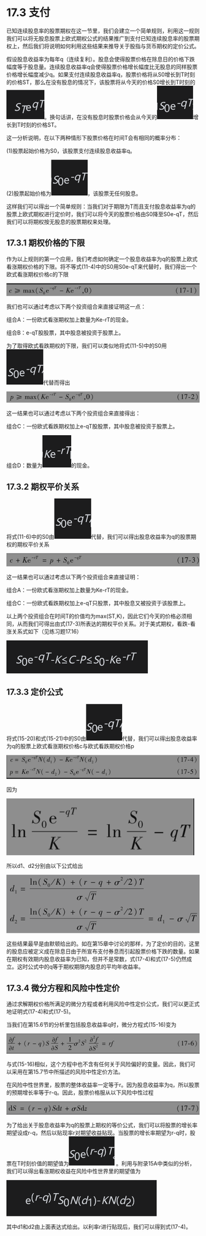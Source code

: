 # 17.3 支付

已知连续股息率的股票期权在这一节里，我们会建立一个简单规则，利用这一规则我们可以将无股息股票上欧式期权公式的结果推广到支付已知连续股息率的股票期权上，然后我们将说明如何利用这些结果来推导关于股指与货币期权的定价公式。

假设股息收益率为每年q（连续复利）。股息会使得股票价格在除息日的价格下跌幅度等于股息量。连续股息收益率q会使得股票价格增长幅度比无股息的同样股票价格增长幅度减少q。如果支付连续股息收益率q，股票价格将从S0增长到T时刻的价格ST，那么在没有股息的情况下，该股票将从今天的价格S0增长到T时刻的![](images/2024-03-05-14-30-04.png)。换句话讲，在没有股息时股票价格会从今天的![](images/2024-03-05-14-30-28.png)增长到T时刻的价格ST。

这一分析说明，在以下两种情形下股票价格在时间T会有相同的概率分布：

(1)股票起始价格为S0，该股票支付连续股息收益率q。

(2)股票起始价格为![](images/2024-03-05-14-30-49.png)，该股票无任何股息。

这样我们可以得出一个简单规则：当我们对于期限为T而且支付股息收益率为q的股票上欧式期权进行定价时，我们可以将今天的股票价格由S0降至S0e-qT，然后我们可以将期权按无股息的股票期权来处理。

## 17.3.1 期权价格的下限

作为以上规则的第一个应用，我们考虑如何确定一个股息收益率为q的股票上欧式看涨期权价格的下限。将不等式(11-4)中的S0用S0e-qT来代替时，我们得出一个欧式看涨期权价格c的下限

![](images/2024-03-05-14-31-25.png)

我们也可以通过考虑以下两个投资组合来直接证明这一点：

组合A：一份欧式看涨期权加上数量为Ke-rT的现金。

组合B：e-qT股股票，其中股息被投资于股票上。

为了取得欧式看跌期权的下限，我们可以类似地将式(11-5)中的S0用![](images/S0e-qT.png)代替而得出

![](images/2024-03-05-14-33-07.png)

这一结果也可以通过考虑以下两个投资组合来直接得出：

组合C：一份欧式看跌期权加上e-qT股股票，其中股息被投资于股票上。

组合D：数量为![](images/2024-03-05-14-34-07.png)的现金。

## 17.3.2 期权平价关系

将式(11-6)中的S0由![](images/2024-03-05-14-33-46.png)代替，我们可以得出股息收益率为q的股票期权的期权平价关系

![](images/2024-03-05-14-34-22.png)

这一结果也可以通过考虑以下两个投资组合来直接证明：

组合A：一份欧式看涨期权加上数量为Ke-rT的现金。

组合C：一份欧式看跌期权加上e-qT只股票，其中股息又被投资于该股票上。

以上两个投资组合在时间T的价值均为max(ST,K)，因此它们今天的价格必须相同，从而我们可得出由式(17-3)所表达的期权平价关系。对于美式期权，看跌-看涨关系式如下（见练习题17.16）


![](images/2024-03-05-14-34-51.png)

## 17.3.3 定价公式
将式(15-20)和式(15-21)中的S0由![](images/2024-03-05-14-35-49.png)代替，我们可以得出股息收益率为q的股票上欧式看涨期权价格c与欧式看跌期权价格p

![](images/2024-03-05-14-36-06.png)

因为

![](images/2024-03-05-14-36-25.png)

所以d1、d2分别由以下公式给出

![](images/2024-03-05-14-36-43.png)

这些结果最早是由默顿给出的。如在第15章中讨论的那样，为了定价的目的，这里的股息应被定义成在除息日由于所宣布支付券息而引起股票价格下跌的数量。如果在期权有效期内股息收益率为已知，但并不是常数，式(17-4)和式(17-5)仍然成立。这时公式中的q等于期权期限内股息的平均年收益率。

## 17.3.4 微分方程和风险中性定价

通过求解期权价格所满足的微分方程或者利用风险中性定价公式，我们可以更正式地证明式(17-4)和式(17-5)。

当我们在第15.6节的分析里包括股息收益率q时，微分方程式(15-16)变为

![](images/2024-03-05-14-37-31.png)

与式(15-16)相似，这个方程中也不含有任何关于风险偏好的变量。因此，我们可以采用在第15.7节中所描述的风险中性定价方法。

在风险中性世界里，股票的整体收益率一定等于r。因为股息收益率为q，所以股票的预期增长率等于r-q。因此，股票价格服从以下风险中性过程


![](images/2024-03-05-14-37-53.png)

为了给出关于股息收益率为q的股票上期权的等价公式，我们可以将股票的增长率期望设成r-q，然后以贴现率r对期望收益贴现。当股票的增长率期望为r-q时，股票在T时刻价值的期望值为![](images/2024-03-05-14-38-36.png) 。利用与附录15A中类似的分析，我们可以得出看涨期权收益在风险中性世界里的期望值为

![](images/2024-03-05-14-38-11.png)

其中d1和d2由上面表达式给出。以利率r进行贴现后，我们可以得到式(17-4)。
